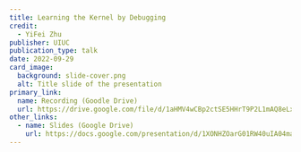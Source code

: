 ```yaml
---
title: Learning the Kernel by Debugging
credit:
  - YiFei Zhu
publisher: UIUC
publication_type: talk
date: 2022-09-29
card_image:
  background: slide-cover.png
  alt: Title slide of the presentation
primary_link:
  name: Recording (Goodle Drive)
  url: https://drive.google.com/file/d/1aHMV4wCBp2ctSE5HHrT9P2L1mAQ8eLxu/view?usp=sharing
other_links:
  - name: Slides (Google Drive)
    url: https://docs.google.com/presentation/d/1XONHZOarG01RW40uIA04maX4xaBljyYlR9HEE0m5Qbs/edit?usp=sharing
---
```

